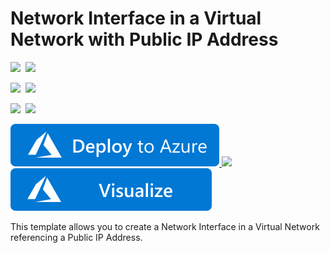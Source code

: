 # Network Interface in a Virtual Network with Public IP Address

<IMG SRC="https://azurequickstartsservice.blob.core.windows.net/badges/101-nic-publicip-dns-vnet/PublicLastTestDate.svg" />&nbsp;
<IMG SRC="https://azurequickstartsservice.blob.core.windows.net/badges/101-nic-publicip-dns-vnet/PublicDeployment.svg" />&nbsp;

<IMG SRC="https://azurequickstartsservice.blob.core.windows.net/badges/101-nic-publicip-dns-vnet/FairfaxLastTestDate.svg" />&nbsp;
<IMG SRC="https://azurequickstartsservice.blob.core.windows.net/badges/101-nic-publicip-dns-vnet/FairfaxDeployment.svg" />&nbsp;

<IMG SRC="https://azurequickstartsservice.blob.core.windows.net/badges/101-nic-publicip-dns-vnet/BestPracticeResult.svg" />&nbsp;
<IMG SRC="https://azurequickstartsservice.blob.core.windows.net/badges/101-nic-publicip-dns-vnet/CredScanResult.svg" />&nbsp;

<a href="https://portal.azure.com/#create/Microsoft.Template/uri/https%3A%2F%2Fraw.githubusercontent.com%2FAzure%2Fazure-quickstart-templates%2Fmaster%2F101-nic-publicip-dns-vnet%2Fazuredeploy.json" target="_blank">
    <img src="https://raw.githubusercontent.com/Azure/azure-quickstart-templates/master/1-CONTRIBUTION-GUIDE/images/deploytoazure.svg?sanitize=true"/>
</a>
<a href="https://portal.azure.us/#create/Microsoft.Template/uri/https%3A%2F%2Fraw.githubusercontent.com%2FAzure%2Fazure-quickstart-templates%2Fmaster%2F101-nic-publicip-dns-vnet%2Fazuredeploy.json" target="_blank">
    <img src="http://azuredeploy.net/AzureGov.png"/>
</a>
<a href="http://armviz.io/#/?load=https%3A%2F%2Fraw.githubusercontent.com%2FAzure%2Fazure-quickstart-templates%2Fmaster%2F101-nic-publicip-dns-vnet%2Fazuredeploy.json" target="_blank">
    <img src="https://raw.githubusercontent.com/Azure/azure-quickstart-templates/master/1-CONTRIBUTION-GUIDE/images/visualizebutton.svg?sanitize=true"/>
</a>

This template allows you to create a Network Interface in a Virtual Network referencing a Public IP Address.

